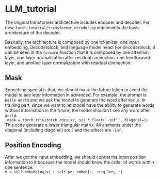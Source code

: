 # LLM_tutorial
The original transformer architecture includes encoder and decoder.  For now, `torch_tutorial/transformer_decoder.py` implements the basic architecture of the decoder. 

Basically, the architecture is composed by one tokenizer, one input embedding, Decoderblock, and language model head. For decoderblock, it can be seen in the `forward` function that it is composed by one attention layer, one layer normalization after residual connection, one feedforward layer, and another layer normalization with residual connection. 

## Mask
Something special is that, we should mask the future token to avoid the model to see later information in advanced. For example, the prompt is `Hello World` and we ask the model to generate the word after `World`. In training part, since we want to let model have the ability to generate words without information in the future, the model shouldn't see any word after `World`. \
` mask = torch.triu(torch.ones(sz, sz) * float('-inf'), diagonal=1)`\
This code generate a lower triangular matrix. All elements under the diagonal (including diagonal) are 1 and the others are `-inf`. 

## Position Encoding
After we got the input embedding, we should concat the input position information to it because the model should know the order of words within one sentence. \
`x = self.embedding(x) + self.pos_embed[:, :seq_len, :]` 
